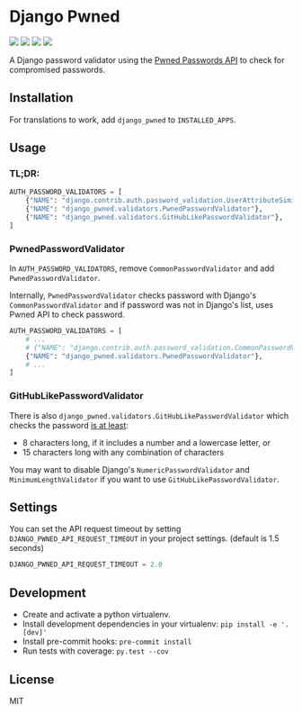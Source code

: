 # Django Pwned

[![](https://img.shields.io/pypi/v/django-pwned.svg)](https://pypi.python.org/pypi/django-pwned/)
[![](https://github.com/QueraTeam/django-pwned/workflows/Tests/badge.svg)](https://github.com/QueraTeam/django-pwned/actions)
[![](https://img.shields.io/github/license/QueraTeam/django-pwned.svg)](https://github.com/QueraTeam/django-pwned/blob/master/LICENSE.txt)
[![](https://img.shields.io/badge/code%20style-black-000000.svg)](https://github.com/psf/black)

A Django password validator using the [Pwned Passwords API] to check for
compromised passwords.

## Installation

For translations to work, add `django_pwned` to `INSTALLED_APPS`.

## Usage

### TL;DR:

```python
AUTH_PASSWORD_VALIDATORS = [
    {"NAME": "django.contrib.auth.password_validation.UserAttributeSimilarityValidator"},
    {"NAME": "django_pwned.validators.PwnedPasswordValidator"},
    {"NAME": "django_pwned.validators.GitHubLikePasswordValidator"},
]
```

### PwnedPasswordValidator

In `AUTH_PASSWORD_VALIDATORS`, remove `CommonPasswordValidator` and add
`PwnedPasswordValidator`.

Internally, `PwnedPasswordValidator` checks password with Django's
`CommonPasswordValidator` and if password was not in Django's list,
uses Pwned API to check password.

```python
AUTH_PASSWORD_VALIDATORS = [
    # ...
    # {"NAME": "django.contrib.auth.password_validation.CommonPasswordValidator"},
    {"NAME": "django_pwned.validators.PwnedPasswordValidator"},
    # ...
]
```

### GitHubLikePasswordValidator

There is also `django_pwned.validators.GitHubLikePasswordValidator` which
checks the password
[is at least](https://docs.github.com/en/authentication/keeping-your-account-and-data-secure/creating-a-strong-password):

- 8 characters long, if it includes a number and a lowercase letter, or
- 15 characters long with any combination of characters

You may want to disable Django's `NumericPasswordValidator`
and `MinimumLengthValidator` if you want to use
`GitHubLikePasswordValidator`.

## Settings

You can set the API request timeout by setting `DJANGO_PWNED_API_REQUEST_TIMEOUT` in
your project settings. (default is 1.5 seconds)

```python
DJANGO_PWNED_API_REQUEST_TIMEOUT = 2.0
```

[pwned passwords api]: https://haveibeenpwned.com/API/v3#PwnedPasswords

## Development

- Create and activate a python virtualenv.
- Install development dependencies in your virtualenv: `pip install -e '.[dev]'`
- Install pre-commit hooks: `pre-commit install`
- Run tests with coverage: `py.test --cov`

## License

MIT
